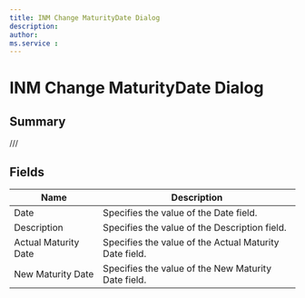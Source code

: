 ```yaml
---
title: INM Change MaturityDate Dialog
description: 
author: 
ms.service : 
---
```


# INM Change MaturityDate Dialog

## Summary

///

## Fields
<!-- You need to leave a space betwenn | your text and | -->

| Name | Description |
| ---- | ---- |
| Date | Specifies the value of the Date field. |
| Description | Specifies the value of the Description field. |
| Actual Maturity Date | Specifies the value of the Actual Maturity Date field. |
| New Maturity Date | Specifies the value of the New Maturity Date field. |
